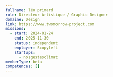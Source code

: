 ```yaml
---
fullname: léo primard
role: Directeur Artistique / Graphic Designer
domaine: Design
link: https://www.twomorrow-project.com
missions:
  - start: 2024-01-24
    end: 2025-11-30
    status: independent
    employer: Scopyleft
    startups:
      - nosgestesclimat
memberType: beta
competences: []
---
```

